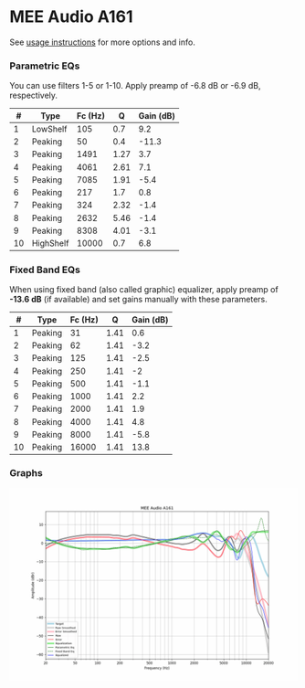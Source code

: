 # MEE Audio A161
See [usage instructions](https://github.com/jaakkopasanen/AutoEq#usage) for more options and info.

### Parametric EQs
You can use filters 1-5 or 1-10. Apply preamp of -6.8 dB or -6.9 dB, respectively.

|   # | Type      |   Fc (Hz) |    Q |   Gain (dB) |
|-----|-----------|-----------|------|-------------|
|   1 | LowShelf  |       105 | 0.7  |         9.2 |
|   2 | Peaking   |        50 | 0.4  |       -11.3 |
|   3 | Peaking   |      1491 | 1.27 |         3.7 |
|   4 | Peaking   |      4061 | 2.61 |         7.1 |
|   5 | Peaking   |      7085 | 1.91 |        -5.4 |
|   6 | Peaking   |       217 | 1.7  |         0.8 |
|   7 | Peaking   |       324 | 2.32 |        -1.4 |
|   8 | Peaking   |      2632 | 5.46 |        -1.4 |
|   9 | Peaking   |      8308 | 4.01 |        -3.1 |
|  10 | HighShelf |     10000 | 0.7  |         6.8 |

### Fixed Band EQs
When using fixed band (also called graphic) equalizer, apply preamp of **-13.6 dB** (if available) and set gains manually with these parameters.

|   # | Type    |   Fc (Hz) |    Q |   Gain (dB) |
|-----|---------|-----------|------|-------------|
|   1 | Peaking |        31 | 1.41 |         0.6 |
|   2 | Peaking |        62 | 1.41 |        -3.2 |
|   3 | Peaking |       125 | 1.41 |        -2.5 |
|   4 | Peaking |       250 | 1.41 |        -2   |
|   5 | Peaking |       500 | 1.41 |        -1.1 |
|   6 | Peaking |      1000 | 1.41 |         2.2 |
|   7 | Peaking |      2000 | 1.41 |         1.9 |
|   8 | Peaking |      4000 | 1.41 |         4.8 |
|   9 | Peaking |      8000 | 1.41 |        -5.8 |
|  10 | Peaking |     16000 | 1.41 |        13.8 |

### Graphs
![](./MEE%20Audio%20A161.png)
